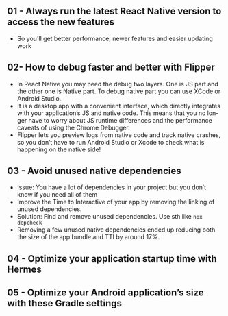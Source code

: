 ## 01 - Always run the latest React Native version to access the new features
- So you'll get better performance, newer features and easier updating work

## 02- How to debug faster and better with Flipper
- In React Native you may need the debug two layers. One is JS part and the other one is Native part. To debug native part you can use XCode or Android Studio.
- It is a desktop app with a convenient interface, which directly integrates with your application’s JS and native code. This means that you no lon- ger have to worry about JS runtime differences and the performance caveats of using the Chrome Debugger.
- Flipper lets you preview logs from native code and track native crashes, so you don’t have to run Android Studio or Xcode to check what is happening on the native side!

## 03 - Avoid unused native dependencies
- Issue: You have a lot of dependencies in your project but you don’t know if you need all of them
- Improve the Time to Interactive of your app by removing the linking of unused dependencies.
- Solution: Find and remove unused dependencies. Use sth like `npx depcheck`
- Removing a few unused native dependencies ended up reducing both the size of the app bundle and TTI by around 17%.

## 04 - Optimize your application startup time with Hermes
## 05 - Optimize your Android application’s size with these Gradle settings
